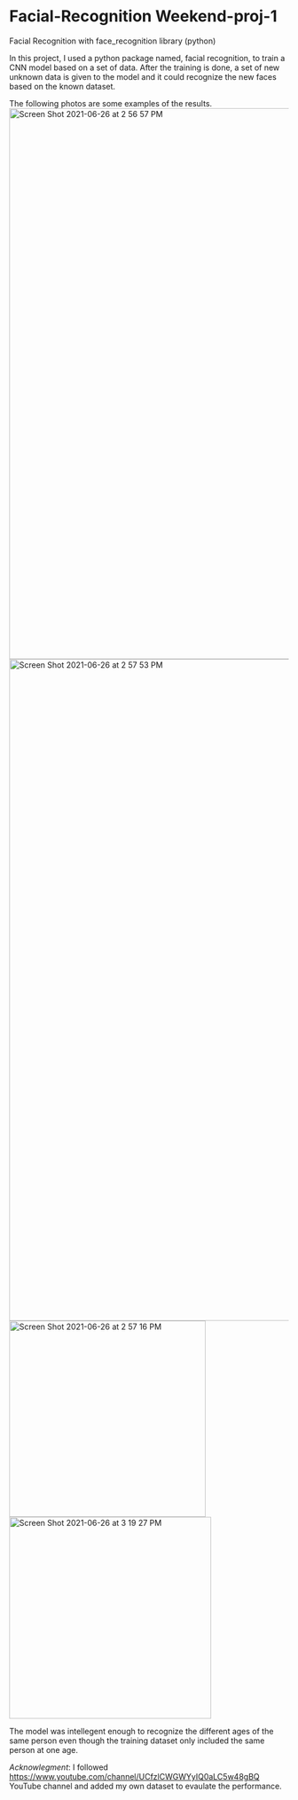 # Facial-Recognition Weekend-proj-1
Facial Recognition with face_recognition library (python)

In this project, I used a python package named, facial recognition, to train a CNN model based on a set of data. After the training is done, a set of new unknown data is given to the model and it could recognize the new faces based on the known dataset.

The following photos are some examples of the results. 
<img width="994" alt="Screen Shot 2021-06-26 at 2 56 57 PM" src="https://user-images.githubusercontent.com/44752362/123524685-9eef0a80-d691-11eb-917d-dfe4f26f23d1.png">
<img width="1194" alt="Screen Shot 2021-06-26 at 2 57 53 PM" src="https://user-images.githubusercontent.com/44752362/123524683-9b5b8380-d691-11eb-8f0a-a87163984851.png">
<img width="354" alt="Screen Shot 2021-06-26 at 2 57 16 PM" src="https://user-images.githubusercontent.com/44752362/123524684-9c8cb080-d691-11eb-8de0-8ca28a1ecb35.png">
<img width="364" alt="Screen Shot 2021-06-26 at 3 19 27 PM" src="https://user-images.githubusercontent.com/44752362/123524747-f3928580-d691-11eb-88bd-fbc65ab44096.png">

The model was intellegent enough to recognize the different ages of the same person even though the training dataset only included the same person at one age.


_Acknowlegment_:
I followed https://www.youtube.com/channel/UCfzlCWGWYyIQ0aLC5w48gBQ YouTube channel and added my own dataset to evaulate the performance.
